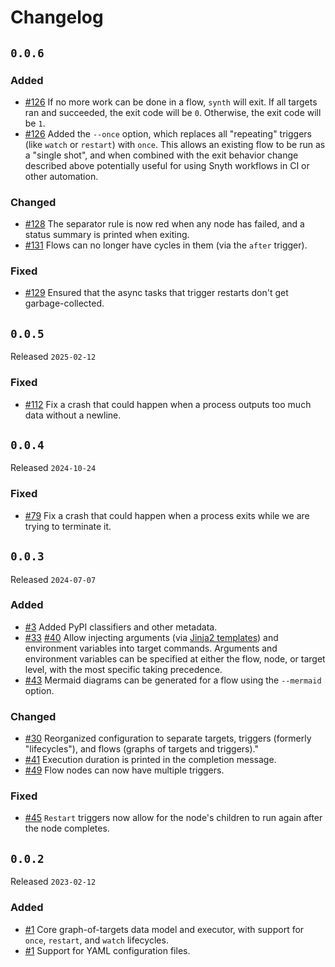 # Changelog

## `0.0.6`

### Added

- [#126](https://github.com/JoshKarpel/synthesize/pull/126)
  If no more work can be done in a flow, `synth` will exit.
  If all targets ran and succeeded, the exit code will be `0`.
  Otherwise, the exit code will be `1`.
- [#126](https://github.com/JoshKarpel/synthesize/pull/126)
  Added the `--once` option, which replaces all "repeating" triggers (like `watch` or `restart`) with `once`.
  This allows an existing flow to be run as a "single shot",
  and when combined with the exit behavior change described above
  potentially useful for using Snyth workflows in CI or other automation.

### Changed

- [#128](https://github.com/JoshKarpel/synthesize/pull/128)
  The separator rule is now red when any node has failed,
  and a status summary is printed when exiting.
- [#131](https://github.com/JoshKarpel/synthesize/pull/131)
  Flows can no longer have cycles in them (via the `after` trigger).

### Fixed

- [#129](https://github.com/JoshKarpel/synthesize/pull/129)
  Ensured that the async tasks that trigger restarts don't get garbage-collected.

## `0.0.5`

Released `2025-02-12`

### Fixed

- [#112](https://github.com/JoshKarpel/synthesize/pull/112)
  Fix a crash that could happen when a process outputs too much data without a newline.

## `0.0.4`

Released `2024-10-24`

### Fixed

- [#79](https://github.com/JoshKarpel/synthesize/pull/79)
  Fix a crash that could happen when a process exits while we are trying to terminate it.

## `0.0.3`

Released `2024-07-07`

### Added

- [#3](https://github.com/JoshKarpel/synthesize/pull/3) Added PyPI classifiers and other metadata.
- [#33](https://github.com/JoshKarpel/synthesize/pull/33)
  [#40](https://github.com/JoshKarpel/synthesize/pull/40)
  Allow injecting arguments
  (via [Jinja2 templates](https://jinja.palletsprojects.com/))
  and environment variables into target commands.
  Arguments and environment variables can be specified at either
  the flow, node, or target level, with the most specific taking precedence.
- [#43](https://github.com/JoshKarpel/synthesize/pull/43)
  Mermaid diagrams can be generated for a flow using the `--mermaid` option.

### Changed

- [#30](https://github.com/JoshKarpel/synthesize/pull/30)
  Reorganized configuration to separate targets,
  triggers (formerly "lifecycles"),
  and flows (graphs of targets and triggers)."
- [#41](https://github.com/JoshKarpel/synthesize/pull/41)
  Execution duration is printed in the completion message.
- [#49](https://github.com/JoshKarpel/synthesize/pull/49)
  Flow nodes can now have multiple triggers.

### Fixed

- [#45](https://github.com/JoshKarpel/synthesize/pull/45)
  `Restart` triggers now allow for the node's children to run again after the node completes.

## `0.0.2`

Released `2023-02-12`

### Added

- [#1](https://github.com/JoshKarpel/synthesize/pull/1) Core graph-of-targets data model and executor, with support for `once`, `restart`, and `watch` lifecycles.
- [#1](https://github.com/JoshKarpel/synthesize/pull/1) Support for YAML configuration files.
